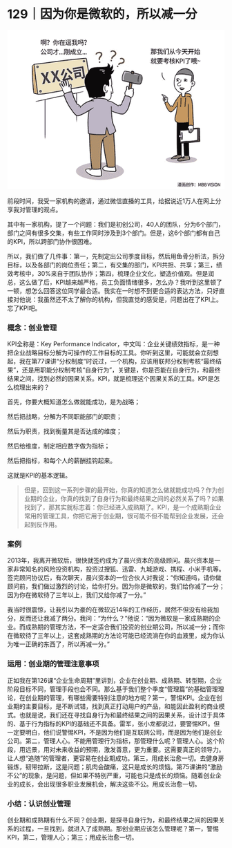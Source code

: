 # 129｜因为你是微软的，所以减一分

![](img/02da075c41806fa74a482ca7238f2d95.jpg)

前段时间，我受一家机构的邀请，通过微信直播的工具，给据说近1万人在网上分享我对管理的观点。

其中有一家机构，提了一个问题：我们是初创公司，40人的团队，分为6个部门，部门之间有很多交集，有些工作同时涉及到3个部门。但是，这6个部门都有自己的KPI，所以跨部门协作很困难。

所以，我们做了几件事：第一，先制定出公司季度目标，然后用鱼骨分析法，拆分目标，以及各部门的岗位责任；第二，有交集的部门，KPI共担、共享；第三，绩效考核中，30%来自于团队协作；第四，梳理企业文化，塑造价值观。但是润总，这么做了后，KPI越来越严格，员工负面情绪很多，怎么办？我听到这里顿了一顿，想怎么回答这位同学最合适。我实在一时想不到更合适的表达方法，只好直接对他说：我虽然还不太了解你的机构，但我直觉的感受是，问题出在了KPI上。忘了KPI吧。

### 概念：创业管理

KPI全称是：Key Performance Indicator，中文叫：企业关键绩效指标，是一种把企业战略目标分解为可操作的工作目标的工具。你听到这里，可能就会立刻想起，我在第77课讲“分权制度”时说过，一个机构，应该用联邦分权制考核“最终结果”，还是用职能分权制考核“自身行为”，关键是，你是否能在自身行为，和最终结果之间，找到必然的因果关系。KPI，就是梳理这个因果关系的工具。KPI是怎么梳理出来的？

首先，你要大概知道怎么做就能成功，是为战略；

然后把战略，分解为不同职能部门的职责；

然后为职责，找到衡量其是否达成的维度；

然后给维度，制定相应数字做为指标；

然后把指标，和每个人的薪酬挂钩起来。

这就是KPI的基本逻辑。

> 但是，回到这一系列步骤的最开始，你真的知道怎么做就能成功吗？作为创业期的企业，你真的找到了自身行为和最终结果之间的必然关系了吗？如果找到了，那其实就标志着：你已经进入成熟期了。KPI，是一个成熟期企业常用的管理工具，你把它用于创业期，很可能不但不能帮到企业发展，还会起到反作用。

### 案例

2013年，我离开微软后，很快就签约成为了晨兴资本的高级顾问。晨兴资本是一家非常知名的风险投资机构，投资过搜狐、迅雷、九城游戏、携程、小米手机等。签完顾问协议后，有次聊天，晨兴资本的一位合伙人对我说：“你知道吗，请你做顾问前，我们做过激烈的讨论，给你打分。因为你是微软的，我们给你减了一分；因为你在微软待了三年以上，我们又给你减了一分。”

我当时很震惊，让我引以为豪的在微软近14年的工作经历，居然不但没有给我加分，反而还让我减了两分。我问：“为什么？”他说：“因为微软是一家成熟期的企业。而成熟期的管理方法，不一定适合我们投资的创业期公司，所以减一分；而你在微软待了三年以上，这套成熟期的方法论可能已经流淌在你的血液里，成为你认为唯一正确的东西了，所以再减一分。”

### 运用：创业期的管理注意事项

正如我在第126课“企业生命周期”里讲到，企业在创业期、成熟期、转型期，企业阶段目标不同，管理手段也会不同。那么基于我们整个季度“管理篇”的基础管理理论，在创业期的管理，有哪些需要特别注意的地方呢？第一，警惕KPI。企业在创业期的主要目标，是不断试错，找到真正打动用户的产品，和能因此盈利的商业模式。也就是说，我们还在寻找自身行为和最终结果之间的因果关系，设计过于具体的、基于行为指标的KPI的基础还不具备。雷军，张小龙都说过，要警惕KPI。但一定要明白，他们说警惕KPI，不是因为他们是互联网公司，而是因为他们是创业公司。第二，管理人心。不能用管理行为指标，那管理什么呢？管理人心。这个阶段，用远景，用对未来收益的预期，激发善意，更为重要。这需要真正的领导力。让人想“追随”的管理者，更容易在创业期成功。第三，用成长治愈一切。去健身房锻炼，韧带拉断，这是问题；肌肉会酸痛，这只是成长的烦恼。第75课讲的“激励不公”的现象，是问题，但如果不特别严重，可能也只是成长的烦恼。随着创业企业的成长，会出现很多职业发展机会，解决这些不公。用成长治愈一切。

### 小结：认识创业管理

创业期和成熟期有什么不同？创业期，是探寻自身行为，和最终结果之间的因果关系的过程，一旦找到，就进入了成熟期。那创业期应该怎么管理呢？第一，警惕KPI，第二，管理人心；第三；用成长治愈一切。